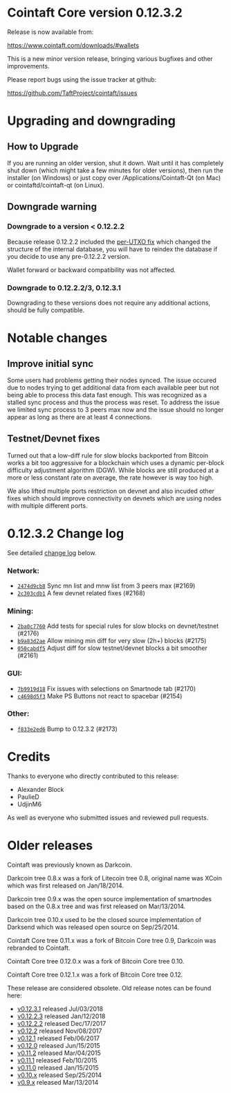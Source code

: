 Cointaft Core version 0.12.3.2
==========================

Release is now available from:

  <https://www.cointaft.com/downloads/#wallets>

This is a new minor version release, bringing various bugfixes and other
improvements.

Please report bugs using the issue tracker at github:

  <https://github.com/TaftProject/cointaft/issues>


Upgrading and downgrading
=========================

How to Upgrade
--------------

If you are running an older version, shut it down. Wait until it has completely
shut down (which might take a few minutes for older versions), then run the
installer (on Windows) or just copy over /Applications/Cointaft-Qt (on Mac) or
cointaftd/cointaft-qt (on Linux).

Downgrade warning
-----------------

### Downgrade to a version < 0.12.2.2

Because release 0.12.2.2 included the [per-UTXO fix](release-notes/cointaft/release-notes-0.12.2.2.md#per-utxo-fix)
which changed the structure of the internal database, you will have to reindex
the database if you decide to use any pre-0.12.2.2 version.

Wallet forward or backward compatibility was not affected.

### Downgrade to 0.12.2.2/3, 0.12.3.1

Downgrading to these versions does not require any additional actions, should be
fully compatible.


Notable changes
===============

Improve initial sync
--------------------

Some users had problems getting their nodes synced. The issue occured due to nodes trying to
get additional data from each available peer but not being able to process this data fast enough.
This was recognized as a stalled sync process and thus the process was reset. To address the issue
we limited sync process to 3 peers max now and the issue should no longer appear as long as there
are at least 4 connections.

Testnet/Devnet fixes
--------------------

Turned out that a low-diff rule for slow blocks backported from Bitcoin works a bit too aggressive for
a blockchain which uses a dynamic per-block difficulty adjustment algorithm (DGW). While blocks are still
produced at a more or less constant rate on average, the rate however is way too high.

We also lifted multiple ports restriction on devnet and also incuded other fixes which should improve
connectivity on devnets which are using nodes with multiple different ports.


0.12.3.2 Change log
===================

See detailed [change log](https://github.com/TaftProject/cointaft/compare/v0.12.3.1...cointaft:v0.12.3.2) below.

### Network:
- [`2474d9cb8`](https://github.com/TaftProject/cointaft/commit/2474d9cb8) Sync mn list and mnw list from 3 peers max (#2169)
- [`2c303cdb1`](https://github.com/TaftProject/cointaft/commit/2c303cdb1) A few devnet related fixes (#2168)

### Mining:
- [`2ba0c7760`](https://github.com/TaftProject/cointaft/commit/2ba0c7760) Add tests for special rules for slow blocks on devnet/testnet (#2176)
- [`b9a83d2ae`](https://github.com/TaftProject/cointaft/commit/b9a83d2ae) Allow mining min diff for very slow (2h+) blocks (#2175)
- [`050cabdf5`](https://github.com/TaftProject/cointaft/commit/050cabdf5) Adjust diff for slow testnet/devnet blocks a bit smoother (#2161)

### GUI:
- [`7b9919d18`](https://github.com/TaftProject/cointaft/commit/7b9919d18) Fix issues with selections on Smartnode tab (#2170)
- [`c4698d5f3`](https://github.com/TaftProject/cointaft/commit/c4698d5f3) Make PS Buttons not react to spacebar (#2154)

### Other:
- [`f833e2ed6`](https://github.com/TaftProject/cointaft/commit/f833e2ed6) Bump to 0.12.3.2 (#2173)


Credits
=======

Thanks to everyone who directly contributed to this release:

- Alexander Block
- PaulieD
- UdjinM6

As well as everyone who submitted issues and reviewed pull requests.


Older releases
==============

Cointaft was previously known as Darkcoin.

Darkcoin tree 0.8.x was a fork of Litecoin tree 0.8, original name was XCoin
which was first released on Jan/18/2014.

Darkcoin tree 0.9.x was the open source implementation of smartnodes based on
the 0.8.x tree and was first released on Mar/13/2014.

Darkcoin tree 0.10.x used to be the closed source implementation of Darksend
which was released open source on Sep/25/2014.

Cointaft Core tree 0.11.x was a fork of Bitcoin Core tree 0.9,
Darkcoin was rebranded to Cointaft.

Cointaft Core tree 0.12.0.x was a fork of Bitcoin Core tree 0.10.

Cointaft Core tree 0.12.1.x was a fork of Bitcoin Core tree 0.12.

These release are considered obsolete. Old release notes can be found here:

- [v0.12.3.1](https://github.com/TaftProject/cointaft/blob/master/doc/release-notes/cointaft/release-notes-0.12.3.1.md) released Jul/03/2018
- [v0.12.2.3](https://github.com/TaftProject/cointaft/blob/master/doc/release-notes/cointaft/release-notes-0.12.2.3.md) released Jan/12/2018
- [v0.12.2.2](https://github.com/TaftProject/cointaft/blob/master/doc/release-notes/cointaft/release-notes-0.12.2.2.md) released Dec/17/2017
- [v0.12.2](https://github.com/TaftProject/cointaft/blob/master/doc/release-notes/cointaft/release-notes-0.12.2.md) released Nov/08/2017
- [v0.12.1](https://github.com/TaftProject/cointaft/blob/master/doc/release-notes/cointaft/release-notes-0.12.1.md) released Feb/06/2017
- [v0.12.0](https://github.com/TaftProject/cointaft/blob/master/doc/release-notes/cointaft/release-notes-0.12.0.md) released Jun/15/2015
- [v0.11.2](https://github.com/TaftProject/cointaft/blob/master/doc/release-notes/cointaft/release-notes-0.11.2.md) released Mar/04/2015
- [v0.11.1](https://github.com/TaftProject/cointaft/blob/master/doc/release-notes/cointaft/release-notes-0.11.1.md) released Feb/10/2015
- [v0.11.0](https://github.com/TaftProject/cointaft/blob/master/doc/release-notes/cointaft/release-notes-0.11.0.md) released Jan/15/2015
- [v0.10.x](https://github.com/TaftProject/cointaft/blob/master/doc/release-notes/cointaft/release-notes-0.10.0.md) released Sep/25/2014
- [v0.9.x](https://github.com/TaftProject/cointaft/blob/master/doc/release-notes/cointaft/release-notes-0.9.0.md) released Mar/13/2014

